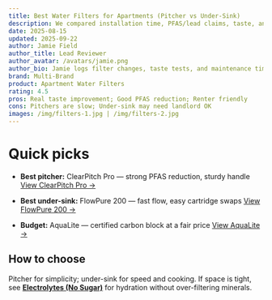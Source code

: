 ```yaml
---
title: Best Water Filters for Apartments (Pitcher vs Under-Sink)
description: We compared installation time, PFAS/lead claims, taste, and ongoing costs. These are the options that make sense in rentals.
date: 2025-08-15
updated: 2025-09-22
author: Jamie Field
author_title: Lead Reviewer
author_avatar: /avatars/jamie.png
author_bio: Jamie logs filter changes, taste tests, and maintenance time costs.
brand: Multi-Brand
product: Apartment Water Filters
rating: 4.5
pros: Real taste improvement; Good PFAS reduction; Renter friendly
cons: Pitchers are slow; Under-sink may need landlord OK
images: /img/filters-1.jpg | /img/filters-2.jpg
---
```


# Quick picks

- **Best pitcher:** ClearPitch Pro — strong PFAS reduction, sturdy handle
  <a href="https://merchant.example.com/clearpitch-pro?aff=wildandwell" target="_blank" rel="nofollow sponsored noopener">View ClearPitch Pro →</a>

- **Best under-sink:** FlowPure 200 — fast flow, easy cartridge swaps
  <a href="https://merchant.example.com/flowpure-200?aff=wildandwell" target="_blank" rel="nofollow sponsored noopener">View FlowPure 200 →</a>

- **Budget:** AquaLite — certified carbon block at a fair price
  <a href="https://merchant.example.com/aqualite?aff=wildandwell" target="_blank" rel="nofollow sponsored noopener">View AquaLite →</a>

## How to choose
Pitcher for simplicity; under-sink for speed and cooking. If space is tight, see **[Electrolytes (No Sugar)](/guides/electrolytes-no-sugar)** for hydration without over-filtering minerals.


